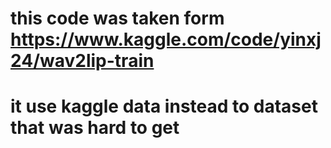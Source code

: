 # this code was taken form https://www.kaggle.com/code/yinxj24/wav2lip-train
# it use kaggle data instead to dataset that was hard to get 
